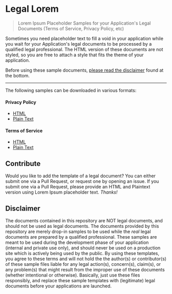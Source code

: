 # Legal Lorem

> Lorem Ipsum Placeholder Samples for your Application's Legal Documents (Terms of Service, Privacy Policy, etc)

Sometimes you need placeholder text to fill a void in your application while you wait for your Application's legal
documents to be processed by a qualified legal professional. The HTML version of these documents are not styled, so you
are free to attach a style that fits the theme of your application. 

Before using these sample documents, [please read the disclaimer](#disclaimer) found at the bottom. 

---

The following samples can be downloaded in various formats:

#### Privacy Policy 

- [HTML](privacy-policy.html)
- [Plain Text](privacy-policy.txt)

#### Terms of Service

- [HTML](terms-of-service.html)
- [Plain Text](terms-of-service.txt)



## Contribute

Would you like to add the template of a legal document? You can either submit one via a Pull Request, or request one by
opening an issue. If you submit one via a Pull Request, please provide an HTML and Plaintext version using Lorem Ipsum
placeholder text. *Thanks!*



## Disclaimer

The documents contained in this repository are NOT legal documents, and should not be used as legal
documents. The documents provided by this repository are merely drop-in samples to be used while the *real* legal
documents are prepared by a qualified professional. These samples are meant to be used during the development phase
of your application (internal and private use only), and should never be used on a production site which is actively
being used by the public. By using these templates, you agree to these terms and will not hold the the author(s) or
contributor(s) of these sample files liable for any legal action(s), concern(s), claim(s), or any problem(s) that might
result from the improper use of these documents (whether intentional or otherwise). Basically, just use these files
responsibly, and replace these sample templates with (legitimate) legal documents before your applications are launched. 
 

